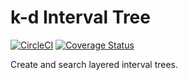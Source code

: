 # k-d Interval Tree

[![CircleCI](https://img.shields.io/circleci/project/github/jacksteamdev/kd-interval-tree.svg)](https://circleci.com/gh/jacksteamdev/kd-interval-tree/tree/master)
[![Coverage Status](https://coveralls.io/repos/github/jacksteamdev/kd-interval-tree/badge.svg?branch=master)](https://coveralls.io/github/jacksteamdev/kd-interval-tree?branch=master)

Create and search layered interval trees.
